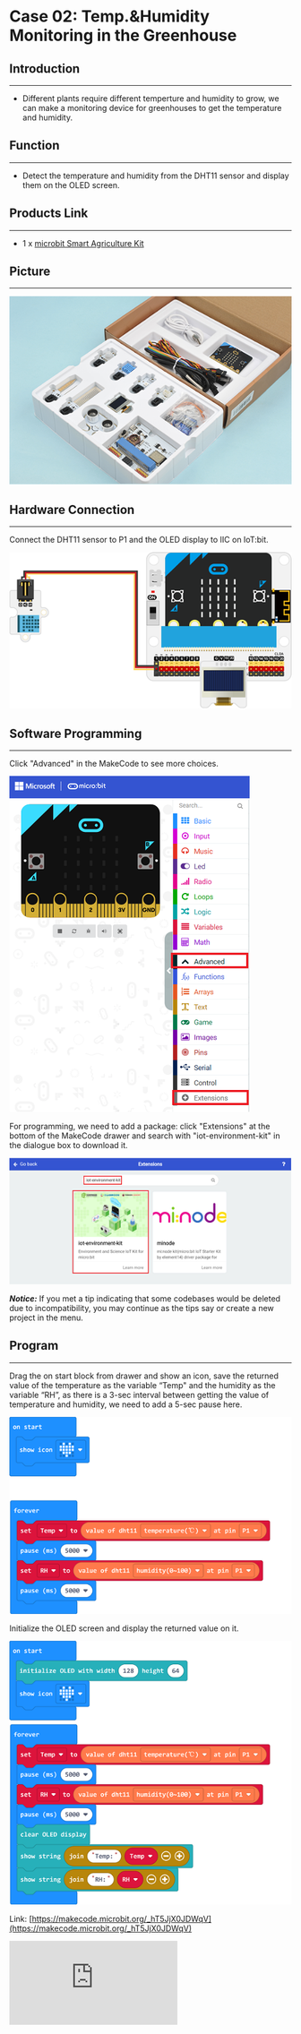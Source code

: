 # Case 02: Temp.&Humidity Monitoring in the Greenhouse


##  Introduction
---

- Different plants require different temperture and humidity to grow, we can make a monitoring device for greenhouses to get the temperature and humidity.

##  Function
---
- Detect the temperature and humidity from the DHT11 sensor and display them on the OLED screen.

## Products Link
---
- 1 x [microbit Smart Agriculture Kit](https://shop.elecfreaks.com/products/elecfreaks-micro-bit-smart-agriculture-kit-without-micro-bit-board?_pos=2&_sid=2c86b7764&_ss=r)

## Picture
---
![](./images/microbit-Smart-Agriculture-Kit-case-01-02.png)

## Hardware Connection
---

Connect the DHT11 sensor to P1 and the OLED display to IIC on IoT:bit.

![](./images/microbit-Smart-Agriculture-Kit-case-02-03.png)

## Software Programming

---

Click "Advanced" in the MakeCode to see more choices.

![](./images/microbit-Smart-Agriculture-Kit-case-01-04.png)

For programming, we need to add a package: click "Extensions" at the bottom of the MakeCode drawer and search with "iot-environment-kit" in the dialogue box to download it.

![](./images/microbit-Smart-Agriculture-Kit-case-01-05.png)

***Notice:*** If you met a tip indicating that some codebases would be deleted due to incompatibility, you may continue as the tips say or create a new project in the menu.

## Program

---

Drag the on start block from drawer and show an icon, save the returned value of the temperature as the variable “Temp" and the humidity as the variable “RH”, as there is a 3-sec interval between getting the value of temperature and humidity, we need to add a 5-sec pause here.

![](./images/microbit-Smart-Agriculture-Kit-case-02-07.png)

Initialize the OLED screen and display the returned value on it.

![](./images/microbit-Smart-Agriculture-Kit-case-02-08.png)

Link: [https://makecode.microbit.org/_hT5JjX0JDWqV](https://makecode.microbit.org/_hT5JjX0JDWqV)

<div
    style={{
        position: 'relative',
        paddingBottom: '60%',
        overflow: 'hidden',
    }}
>
    <iframe
        src="https://makecode.microbit.org/_hT5JjX0JDWqV"
        frameborder="0"
        sandbox="allow-popups allow-forms allow-scripts allow-same-origin"
        style={{
            position: 'absolute',
            width: '100%',
            height: '100%',
        }}
    />
</div>


## Result
---
- The current temperature and humidity values display on the OLED screen.

